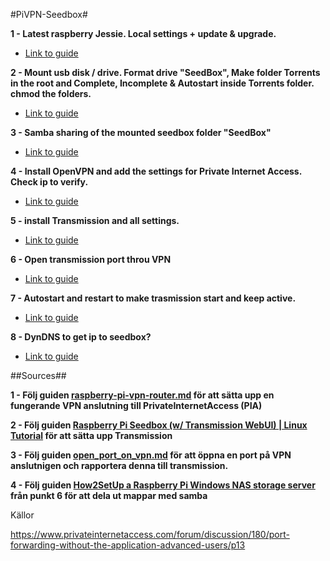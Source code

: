 #PiVPN-Seedbox#

**1 - Latest raspberry Jessie. Local settings + update & upgrade.**
   * [Link to guide](https://github.com/mcfrojd/PiVPN-Seedbox/blob/master/LatestRaspbianJessie.md)

**2 - Mount usb disk / drive. Format drive "SeedBox", Make folder Torrents in the root and Complete, Incomplete & Autostart inside Torrents folder. chmod the folders.**
   * [Link to guide](https://github.com/mcfrojd/PiVPN-Seedbox/edit/master/MountUSBDrive.md)

**3 - Samba sharing of the mounted seedbox folder "SeedBox"**
   * [Link to guide](https://github.com/mcfrojd/PiVPN-Seedbox/blob/master/share_folders_with_samba.md)

**4 - Install OpenVPN and add the settings for Private Internet Access. Check ip to verify.**
   * [Link to guide](https://github.com/mcfrojd/PiVPN-Seedbox/blob/master/raspberry-pi-vpn-router.md)

**5 - install Transmission and all settings.**
   * [Link to guide]()

**6 - Open transmission port throu VPN**
   * [Link to guide](https://github.com/mcfrojd/PiVPN-Seedbox/blob/master/open_port_on_vpn.md)

**7 - Autostart and restart to make trasmission start and keep active.**
   * [Link to guide]()

**8 - DynDNS to get ip to seedbox?**
   * [Link to guide]()

##Sources##

**1 - Följ guiden [raspberry-pi-vpn-router.md](https://github.com/mcfrojd/PiVPN-Seedbox/blob/master/raspberry-pi-vpn-router.md) för att sätta upp en fungerande VPN anslutning till PrivateInternetAccess (PIA)**

**2 - Följ guiden [Raspberry Pi Seedbox (w/ Transmission WebUI) | Linux Tutorial](https://www.youtube.com/watch?v=flhGmgbAqZA&t=346s) för att sätta upp Transmission**

**3 - Följ guiden [open_port_on_vpn.md](https://github.com/mcfrojd/PiVPN-Seedbox/blob/master/open_port_on_vpn) för att öppna en port på VPN anslutnigen och rapportera denna till transmission.**

**4 - Följ guiden [How2SetUp a Raspberry Pi Windows NAS storage server](http://www.simonthepiman.com/how_to_setup_windows_file_server.php) från punkt 6 för att dela ut mappar med samba**

Källor

https://www.privateinternetaccess.com/forum/discussion/180/port-forwarding-without-the-application-advanced-users/p13

